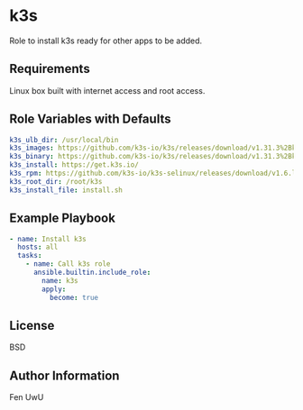 k3s
=========

Role to install k3s ready for other apps to be added.

Requirements
------------

Linux box built with internet access and root access.

Role Variables with Defaults
--------------

```yaml
k3s_ulb_dir: /usr/local/bin
k3s_images: https://github.com/k3s-io/k3s/releases/download/v1.31.3%2Bk3s1/k3s-airgap-images-amd64.tar
k3s_binary: https://github.com/k3s-io/k3s/releases/download/v1.31.3%2Bk3s1/k3s
k3s_install: https://get.k3s.io/
k3s_rpm: https://github.com/k3s-io/k3s-selinux/releases/download/v1.6.latest.1/k3s-selinux-1.6-1.el9.noarch.rpm
k3s_root_dir: /root/k3s
k3s_install_file: install.sh
```

Example Playbook
----------------

```yaml
- name: Install k3s
  hosts: all
  tasks:
    - name: Call k3s role
      ansible.builtin.include_role:
        name: k3s
        apply:
          become: true
```

License
-------

BSD

Author Information
------------------

Fen UwU
